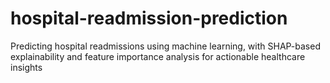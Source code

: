# hospital-readmission-prediction
Predicting hospital readmissions using machine learning, with SHAP-based explainability and feature importance analysis for actionable healthcare insights
